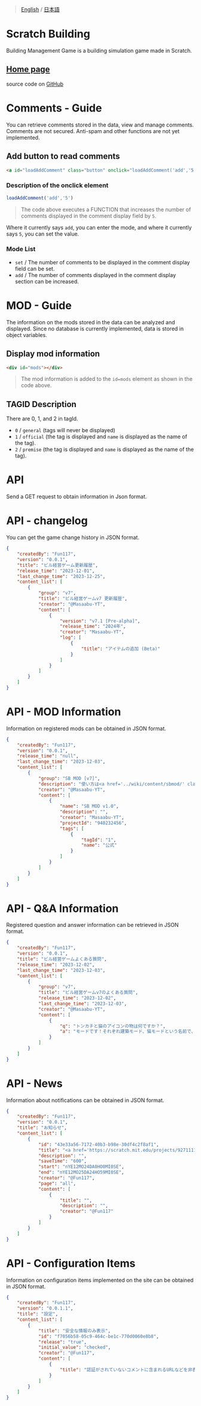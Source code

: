 > [English](./README_en.md) / [日本語](./README_ja.md)

# Scratch Building

Building Management Game is a building simulation game made in Scratch.

## [Home page](https://masaabu.github.io/Scratch-Building/)
source code on [GitHub](https://github.com/Masaabu/Scratch-Building)

# Comments - Guide
You can retrieve comments stored in the data, view and manage comments. Comments are not secured. Anti-spam and other functions are not yet implemented.

## Add button to read comments

```html
<a id="loadAddComment" class="button" onclick="loadAddComment('add','5')" style="text-align: center;">See more</a>
```

### Description of the onclick element
```js
loadAddComment('add','5')
```
> The code above executes a FUNCTION that increases the number of comments displayed in the comment display field by ```5```.

Where it currently says `add`, you can enter the mode, and where it currently says `5`, you can set the value.

### Mode List
- ```set``` / The number of comments to be displayed in the comment display field can be set.
- ```add``` / The number of comments displayed in the comment display section can be increased.

# MOD - Guide
The information on the mods stored in the data can be analyzed and displayed. Since no database is currently implemented, data is stored in object variables.

## Display mod information
```html
<div id="mods"></div>
```
> The mod information is added to the ``id=mods`` element as shown in the code above.

## TAGID Description
There are 0, 1, and 2 in tagId.
- ``0`` / ``general`` (tags will never be displayed)
- ``1`` / ``official`` (the tag is displayed and ``name`` is displayed as the name of the tag).
- ``2`` / ``premise`` (the tag is displayed and ``name`` is displayed as the name of the tag).

# API
Send a GET request to obtain information in Json format.

# API - changelog
You can get the game change history in JSON format.
```json
{
    "createdBy": "Fun117",
    "version": "0.0.1",
    "title": "ビル経営ゲーム更新履歴",
    "release_time": "2023-12-01",
    "last_change_time": "2023-12-25",
    "content_list": [
        {
            "group": "v7",
            "title": "ビル経営ゲームv7 更新履歴",
            "creator": "@Masaabu-YT",
            "content": [
                {
                    "version": "v7.1 [Pre-alpha]",
                    "release_time": "2024年",
                    "creator": "Masaabu-YT",
                    "log": [
                        {
                            "title": "アイテムの追加 (Beta)"
                        }
                    ]
                }
            ]
        }
    ]
}
```
# API - MOD Information
Information on registered mods can be obtained in JSON format.
```json
{
    "createdBy": "Fun117",
    "version": "0.0.1",
    "release_time": "null",
    "last_change_time": "2023-12-03",
    "content_list": [
        {
            "group": "SB MOD [v7]",
            "description": "使い方は<a href='../wiki/content/sbmod/' class='text-[#6094F8]' target='_blank'>こちら</a>",
            "creator": "@Masaabu-YT",
            "content": [
                {
                    "name": "SB MOD v1.0",
                    "description": "",
                    "creator": "Masaabu-YT",
                    "projectId": "940232456",
                    "tags": [
                        {
                            "tagId": "1",
                            "name": "公式"
                        }
                    ]
                }
            ]
        }
    ]
}
```
# API - Q&A Information
Registered question and answer information can be retrieved in JSON format.
```json
{
    "createdBy": "Fun117",
    "version": "0.0.1",
    "title": "ビル経営ゲームよくある質問",
    "release_time": "2023-12-02",
    "last_change_time": "2023-12-03",
    "content_list": [
        {
            "group": "v7",
            "title": "ビル経営ゲームv7のよくある質問",
            "release_time": "2023-12-02",
            "last_change_time": "2023-12-03",
            "creator": "@Masaabu-YT",
            "content": [
                {
                    "q": "トンカチと猫のアイコンの物は何ですか？",
                    "a": "モードです！それぞれ建築モード、猫モードという名前で、建築モードなら部屋をタップすることで建築ができます！猫モードなら猫をタップするとその猫のステータスを見ることができます！"
                }
            ]
        }
    ]
}
```
# API - News
Information about notifications can be obtained in JSON format.
```json
{
    "createdBy": "Fun117",
    "version": "0.0.1",
    "title": "お知らせ",
    "content_list": [
        {
            "id": "43e33a56-7172-40b3-b98e-30df4c2f8af1",
            "title": "<a href='https://scratch.mit.edu/projects/927111186' target='_blank'>🎄クリスマス イベント開催中</a>",
            "description": "",
            "saveTime": "600",
            "start": "nYE12MO24DA0HO0MI0SE",
            "end": "nYE12MO25DA24HO59MI0SE",
            "creator": "@Fun117",
            "page": "all",
            "content": [
                {
                    "title": "",
                    "description": "",
                    "creator": "@Fun117"
                }
            ]
        }
    ]
}
```
# API - Configuration Items
Information on configuration items implemented on the site can be obtained in JSON format.
```json
{
    "createdBy": "Fun117",
    "version": "0.0.1.1",
    "title": "設定",
    "content_list": [
        {
            "title": "安全な情報のみ表示",
            "id": "f7056b58-05c9-464c-be1c-770d0060e8b8",
            "release": "true",
            "initial_value": "checked",
            "creator": "@Fun117",
            "content": [
                {
                    "title": "認証がされていないコメントに含まれるURLなどを非表示にします。"
                }
            ]
        }
    ]
}
```